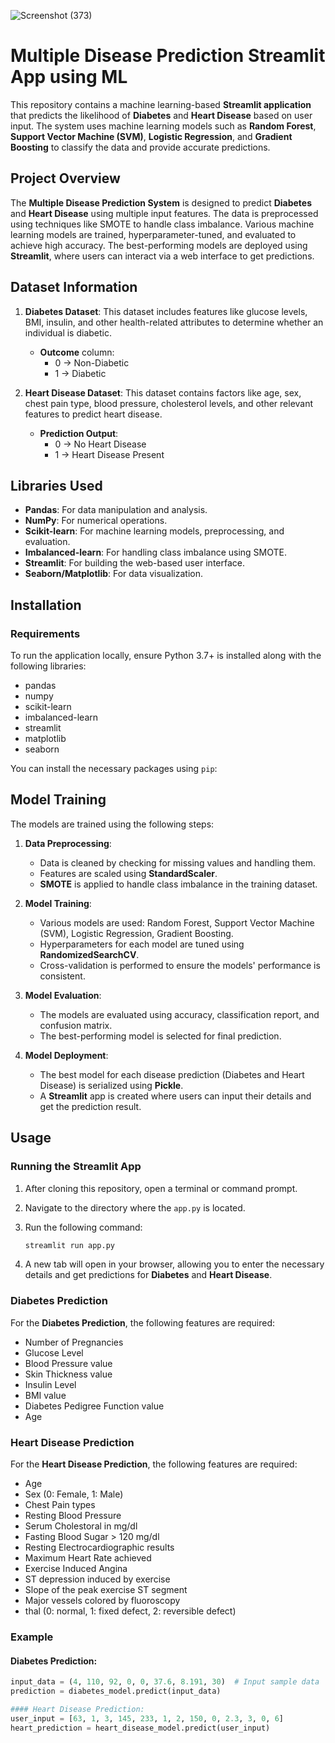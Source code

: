 ![Screenshot (373)](https://github.com/user-attachments/assets/bca26831-ca31-45fa-94ae-501b8191aadb)

# Multiple Disease Prediction Streamlit App using ML

This repository contains a machine learning-based **Streamlit application** that predicts the likelihood of **Diabetes** and **Heart Disease** based on user input. The system uses machine learning models such as **Random Forest**, **Support Vector Machine (SVM)**, **Logistic Regression**, and **Gradient Boosting** to classify the data and provide accurate predictions.

## Project Overview

The **Multiple Disease Prediction System** is designed to predict **Diabetes** and **Heart Disease** using multiple input features. The data is preprocessed using techniques like SMOTE to handle class imbalance. Various machine learning models are trained, hyperparameter-tuned, and evaluated to achieve high accuracy. The best-performing models are deployed using **Streamlit**, where users can interact via a web interface to get predictions.

## Dataset Information

1. **Diabetes Dataset**: This dataset includes features like glucose levels, BMI, insulin, and other health-related attributes to determine whether an individual is diabetic.
    - **Outcome** column:
        - 0 → Non-Diabetic
        - 1 → Diabetic

2. **Heart Disease Dataset**: This dataset contains factors like age, sex, chest pain type, blood pressure, cholesterol levels, and other relevant features to predict heart disease.
    - **Prediction Output**:
        - 0 → No Heart Disease
        - 1 → Heart Disease Present

## Libraries Used

- **Pandas**: For data manipulation and analysis.
- **NumPy**: For numerical operations.
- **Scikit-learn**: For machine learning models, preprocessing, and evaluation.
- **Imbalanced-learn**: For handling class imbalance using SMOTE.
- **Streamlit**: For building the web-based user interface.
- **Seaborn/Matplotlib**: For data visualization.

## Installation

### Requirements

To run the application locally, ensure Python 3.7+ is installed along with the following libraries:
- pandas
- numpy
- scikit-learn
- imbalanced-learn
- streamlit
- matplotlib
- seaborn

You can install the necessary packages using `pip`:

## Model Training

The models are trained using the following steps:

1. **Data Preprocessing**:
    - Data is cleaned by checking for missing values and handling them.
    - Features are scaled using **StandardScaler**.
    - **SMOTE** is applied to handle class imbalance in the training dataset.

2. **Model Training**:
    - Various models are used: Random Forest, Support Vector Machine (SVM), Logistic Regression, Gradient Boosting.
    - Hyperparameters for each model are tuned using **RandomizedSearchCV**.
    - Cross-validation is performed to ensure the models' performance is consistent.

3. **Model Evaluation**:
    - The models are evaluated using accuracy, classification report, and confusion matrix.
    - The best-performing model is selected for final prediction.

4. **Model Deployment**:
    - The best model for each disease prediction (Diabetes and Heart Disease) is serialized using **Pickle**.
    - A **Streamlit** app is created where users can input their details and get the prediction result.

## Usage

### Running the Streamlit App

1. After cloning this repository, open a terminal or command prompt.
2. Navigate to the directory where the `app.py` is located.
3. Run the following command:

    ```bash
    streamlit run app.py
    ```

4. A new tab will open in your browser, allowing you to enter the necessary details and get predictions for **Diabetes** and **Heart Disease**.

### Diabetes Prediction

For the **Diabetes Prediction**, the following features are required:

- Number of Pregnancies
- Glucose Level
- Blood Pressure value
- Skin Thickness value
- Insulin Level
- BMI value
- Diabetes Pedigree Function value
- Age

### Heart Disease Prediction

For the **Heart Disease Prediction**, the following features are required:

- Age
- Sex (0: Female, 1: Male)
- Chest Pain types
- Resting Blood Pressure
- Serum Cholestoral in mg/dl
- Fasting Blood Sugar > 120 mg/dl
- Resting Electrocardiographic results
- Maximum Heart Rate achieved
- Exercise Induced Angina
- ST depression induced by exercise
- Slope of the peak exercise ST segment
- Major vessels colored by fluoroscopy
- thal (0: normal, 1: fixed defect, 2: reversible defect)

### Example

#### Diabetes Prediction:

```python
input_data = (4, 110, 92, 0, 0, 37.6, 8.191, 30)  # Input sample data
prediction = diabetes_model.predict(input_data)

#### Heart Disease Prediction:
user_input = [63, 1, 3, 145, 233, 1, 2, 150, 0, 2.3, 3, 0, 6]
heart_prediction = heart_disease_model.predict(user_input)

